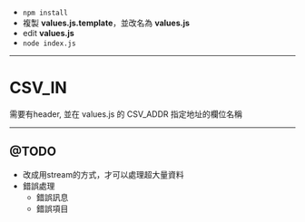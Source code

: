 - `npm install`
- 複製 __values.js.template__，並改名為 __values.js__
- edit __values.js__
- `node index.js`

---

# CSV_IN

需要有header, 並在 values.js 的 CSV_ADDR 指定地址的欄位名稱

---

## @TODO

- 改成用stream的方式，才可以處理超大量資料
- 錯誤處理
  - 錯誤訊息
  - 錯誤項目
